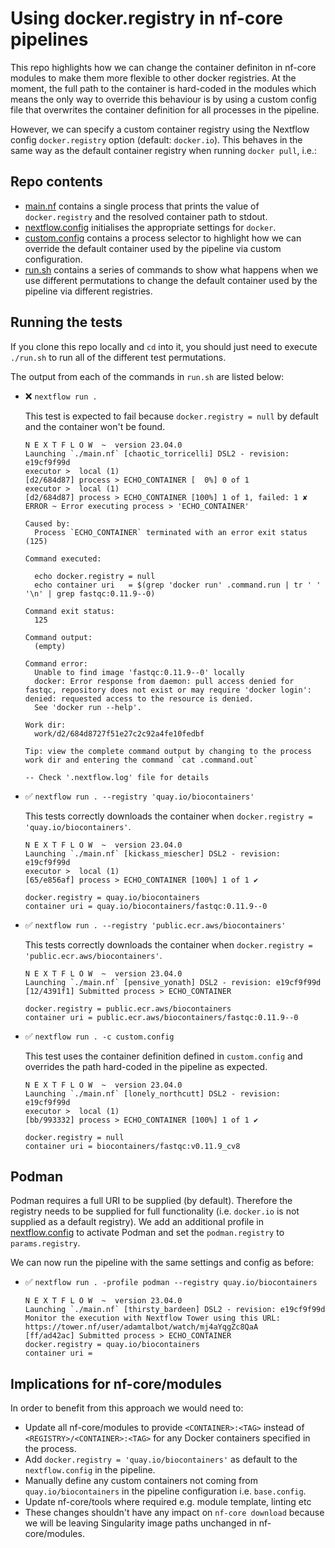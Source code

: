 # Using docker.registry in nf-core pipelines

This repo highlights how we can change the container definiton in nf-core modules to make them more flexible to other docker registries. At the moment, the full path to the container is hard-coded in the modules which means the only way to override this behaviour is by using a custom config file that overwrites the container definition for all processes in the pipeline.

However, we can specify a custom container registry using the Nextflow config `docker.registry` option (default: `docker.io`). This behaves in the same way as the default container registry when running `docker pull`, i.e.:

## Repo contents

- [main.nf](main.nf) contains a single process that prints the value of `docker.registry` and the resolved container path to stdout.
- [nextflow.config](nextflow.config) initialises the appropriate settings for `docker`.
- [custom.config](custom.config) contains a process selector to highlight how we can override the default container used by the pipeline via custom configuration.
- [run.sh](run.sh) contains a series of commands to show what happens when we use different permutations to change the default container used by the pipeline via different registries.

## Running the tests

If you clone this repo locally and `cd` into it, you should just need to execute `./run.sh` to run all of the different test permutations.

The output from each of the commands in `run.sh` are listed below:

- :x: `nextflow run .`

  This test is expected to fail because `docker.registry = null` by default and the container won't be found.

  ```console
  N E X T F L O W  ~  version 23.04.0
  Launching `./main.nf` [chaotic_torricelli] DSL2 - revision: e19cf9f99d
  executor >  local (1)
  [d2/684d87] process > ECHO_CONTAINER [  0%] 0 of 1
  executor >  local (1)
  [d2/684d87] process > ECHO_CONTAINER [100%] 1 of 1, failed: 1 ✘
  ERROR ~ Error executing process > 'ECHO_CONTAINER'

  Caused by:
    Process `ECHO_CONTAINER` terminated with an error exit status (125)

  Command executed:

    echo docker.registry = null
    echo container uri   = $(grep 'docker run' .command.run | tr ' ' '\n' | grep fastqc:0.11.9--0)

  Command exit status:
    125

  Command output:
    (empty)

  Command error:
    Unable to find image 'fastqc:0.11.9--0' locally
    docker: Error response from daemon: pull access denied for fastqc, repository does not exist or may require 'docker login': denied: requested access to the resource is denied.
    See 'docker run --help'.

  Work dir:
    work/d2/684d8727f51e27c2c92a4fe10fedbf

  Tip: view the complete command output by changing to the process work dir and entering the command `cat .command.out`

  -- Check '.nextflow.log' file for details
  ```

- :white_check_mark: `nextflow run . --registry 'quay.io/biocontainers'`

  This tests correctly downloads the container when `docker.registry = 'quay.io/biocontainers'`.

  ```console
  N E X T F L O W  ~  version 23.04.0
  Launching `./main.nf` [kickass_miescher] DSL2 - revision: e19cf9f99d
  executor >  local (1)
  [65/e856af] process > ECHO_CONTAINER [100%] 1 of 1 ✔

  docker.registry = quay.io/biocontainers
  container uri = quay.io/biocontainers/fastqc:0.11.9--0
  ```

- :white_check_mark: `nextflow run . --registry 'public.ecr.aws/biocontainers'`

  This tests correctly downloads the container when `docker.registry = 'public.ecr.aws/biocontainers'`.

  ```console
  N E X T F L O W  ~  version 23.04.0
  Launching `./main.nf` [pensive_yonath] DSL2 - revision: e19cf9f99d
  [12/4391f1] Submitted process > ECHO_CONTAINER

  docker.registry = public.ecr.aws/biocontainers
  container uri = public.ecr.aws/biocontainers/fastqc:0.11.9--0
  ```

- :white_check_mark: `nextflow run . -c custom.config`

  This test uses the container definition defined in `custom.config` and overrides the path hard-coded in the pipeline as expected.

  ```console
  N E X T F L O W  ~  version 23.04.0
  Launching `./main.nf` [lonely_northcutt] DSL2 - revision: e19cf9f99d
  executor >  local (1)
  [bb/993332] process > ECHO_CONTAINER [100%] 1 of 1 ✔

  docker.registry = null
  container uri = biocontainers/fastqc:v0.11.9_cv8
  ```

## Podman

Podman requires a full URI to be supplied (by default). Therefore the registry needs to be supplied for full functionality (i.e. `docker.io` is not supplied as a default registry). We add an additional profile in [nextflow.config](nextflow.config) to activate Podman and set the `podman.registry` to `params.registry`.

We can now run the pipeline with the same settings and config as before:

- :white_check_mark: `nextflow run . -profile podman --registry quay.io/biocontainers`

  ```
  N E X T F L O W  ~  version 23.04.0
  Launching `./main.nf` [thirsty_bardeen] DSL2 - revision: e19cf9f99d
  Monitor the execution with Nextflow Tower using this URL: https://tower.nf/user/adamtalbot/watch/mj4aYqgZc8QaA
  [ff/ad42ac] Submitted process > ECHO_CONTAINER
  docker.registry = quay.io/biocontainers
  container uri =
  ```

## Implications for nf-core/modules

In order to benefit from this approach we would need to:

- Update all nf-core/modules to provide `<CONTAINER>:<TAG>` instead of `<REGISTRY>/<CONTAINER>:<TAG>` for any Docker containers specified in the process.
- Add `docker.registry = 'quay.io/biocontainers'` as default to the `nextflow.config` in the pipeline.
- Manually define any custom containers not coming from `quay.io/biocontainers` in the pipeline configuration i.e. `base.config`.
- Update nf-core/tools where required e.g. module template, linting etc
- These changes shouldn't have any impact on `nf-core download` because we will be leaving Singularity image paths unchanged in nf-core/modules.

